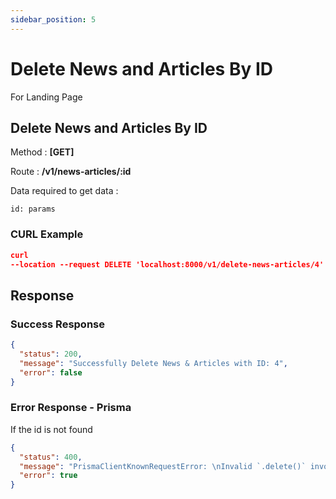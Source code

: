 ```yaml
---
sidebar_position: 5
---
```


# Delete News and Articles By ID

For Landing Page

## Delete News and Articles By ID

Method : **[GET]**

Route :
**/v1/news-articles/:id**

Data required to get data :

```
id: params
```

### CURL Example

```json
curl
--location --request DELETE 'localhost:8000/v1/delete-news-articles/4'
```

## Response

### Success Response

```json
{
  "status": 200,
  "message": "Successfully Delete News & Articles with ID: 4",
  "error": false
}
```

### Error Response - Prisma

If the id is not found

```json
{
  "status": 400,
  "message": "PrismaClientKnownRequestError: \nInvalid `.delete()` invocation in\n/home/fardhan/Code/farmioty/farmioty-be/src/service/landing_page.service.ts:428:16\n\n  425 \n  426 try {\n  427   await prisma.news_and_articles\n→ 428     .delete(\nAn operation failed because it depends on one or more records that were required but not found. Record to delete does not exist.",
  "error": true
}
```
